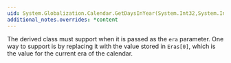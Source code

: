 ```yaml
---
uid: System.Globalization.Calendar.GetDaysInYear(System.Int32,System.Int32)
additional_notes.overrides: *content
---
```


<p>The derived class must support <xref href="System.Globalization.Calendar.CurrentEra"></xref> when it is passed as the <code>era</code> parameter. One way to support <xref href="System.Globalization.Calendar.CurrentEra"></xref> is by replacing it with the value stored in <code>Eras[0]</code>, which is the value for the current era of the calendar.</p>


